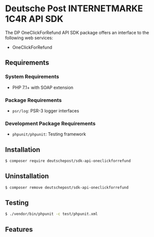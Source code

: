 # Deutsche Post INTERNETMARKE 1C4R API SDK

The DP OneClickForRefund API SDK package offers an interface to the following web services:

- OneClickForRefund

## Requirements

### System Requirements

- PHP 7.1+ with SOAP extension

### Package Requirements

- `psr/log`: PSR-3 logger interfaces

### Development Package Requirements

- `phpunit/phpunit`: Testing framework

## Installation

```bash
$ composer require deutschepost/sdk-api-oneclickforrefund
```

## Uninstallation

```bash
$ composer remove deutschepost/sdk-api-oneclickforrefund
```

## Testing

```bash
$ ./vendor/bin/phpunit -c test/phpunit.xml
```

## Features

